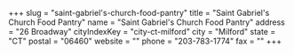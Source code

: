 +++
slug = "saint-gabriel's-church-food-pantry"
title = "Saint Gabriel's Church Food Pantry"
name = "Saint Gabriel's Church Food Pantry"
address = "26 Broadway"
cityIndexKey = "city-ct-milford"
city = "Milford"
state = "CT"
postal = "06460"
website = ""
phone = "203-783-1774"
fax = ""
+++
